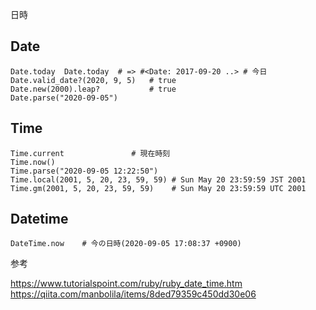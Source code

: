 日時

## Date

```
Date.today  Date.today  # => #<Date: 2017-09-20 ..> # 今日
Date.valid_date?(2020, 9, 5)   # true
Date.new(2000).leap?           # true
Date.parse("2020-09-05")
```

## Time

```
Time.current               # 現在時刻
Time.now()
Time.parse("2020-09-05 12:22:50")
Time.local(2001, 5, 20, 23, 59, 59) # Sun May 20 23:59:59 JST 2001
Time.gm(2001, 5, 20, 23, 59, 59)    # Sun May 20 23:59:59 UTC 2001

```

## Datetime

```
DateTime.now    # 今の日時(2020-09-05 17:08:37 +0900)
```


参考 <br>

https://www.tutorialspoint.com/ruby/ruby_date_time.htm
https://qiita.com/manbolila/items/8ded79359c450dd30e06
